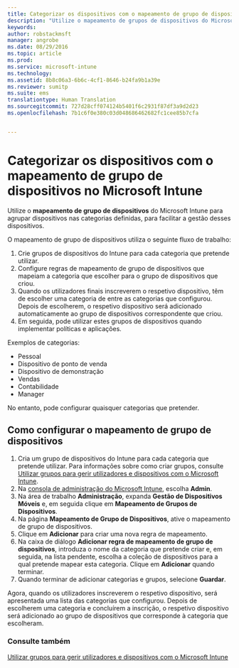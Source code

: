 ```yaml
---
title: Categorizar os dispositivos com o mapeamento de grupo de dispositivos | Microsoft Intune
description: "Utilize o mapeamento de grupos de dispositivos do Microsoft Intune para agrupar dispositivos em categorias definidas por si, para facilitar a gestão desses dispositivos."
keywords: 
author: robstackmsft
manager: angrobe
ms.date: 08/29/2016
ms.topic: article
ms.prod: 
ms.service: microsoft-intune
ms.technology: 
ms.assetid: 8b8c06a3-6b6c-4cf1-8646-b24fa9b1a39e
ms.reviewer: sumitp
ms.suite: ems
translationtype: Human Translation
ms.sourcegitcommit: 727d28cff074124b5401f6c2931f87df3a9d2d23
ms.openlocfilehash: 7b1c6f0e380c03d048686462682fc1cee85b7cfa


---
```


# Categorizar os dispositivos com o mapeamento de grupo de dispositivos no Microsoft Intune
Utilize o **mapeamento de grupo de dispositivos** do Microsoft Intune para agrupar dispositivos nas categorias definidas, para facilitar a gestão desses dispositivos. 

O mapeamento de grupo de dispositivos utiliza o seguinte fluxo de trabalho:
1. Crie grupos de dispositivos do Intune para cada categoria que pretende utilizar.
2. Configure regras de mapeamento de grupo de dispositivos que mapeiam a categoria que escolher para o grupo de dispositivos que criou.
3. Quando os utilizadores finais inscreverem o respetivo dispositivo, têm de escolher uma categoria de entre as categorias que configurou. Depois de escolherem, o respetivo dispositivo será adicionado automaticamente ao grupo de dispositivos correspondente que criou.
4. Em seguida, pode utilizar estes grupos de dispositivos quando implementar políticas e aplicações.

Exemplos de categorias:
* Pessoal
* Dispositivo de ponto de venda
* Dispositivo de demonstração
* Vendas
* Contabilidade
* Manager

No entanto, pode configurar quaisquer categorias que pretender.

## Como configurar o mapeamento de grupo de dispositivos
1. Cria um grupo de dispositivos do Intune para cada categoria que pretende utilizar. Para informações sobre como criar grupos, consulte [Utilizar grupos para gerir utilizadores e dispositivos com o Microsoft Intune](use-groups-to-manage-users-and-devices-with-microsoft-intune.md).
2. Na [consola de administração do Microsoft Intune](https://manage.microsoft.com), escolha **Admin**.
3. Na área de trabalho **Administração**, expanda **Gestão de Dispositivos Móveis** e, em seguida clique em **Mapeamento de Grupos de Dispositivos**.
4. Na página **Mapeamento de Grupo de Dispositivos**, ative o mapeamento de grupo de dispositivos.
5. Clique em **Adicionar** para criar uma nova regra de mapeamento.
6. Na caixa de diálogo **Adicionar regra de mapeamento de grupo de dispositivos**, introduza o nome da categoria que pretende criar e, em seguida, na lista pendente, escolha a coleção de dispositivos para a qual pretende mapear esta categoria. Clique em **Adicionar** quando terminar.
7. Quando terminar de adicionar categorias e grupos, selecione **Guardar**.

Agora, quando os utilizadores inscreverem o respetivo dispositivo, será apresentada uma lista das categorias que configurou. Depois de escolherem uma categoria e concluírem a inscrição, o respetivo dispositivo será adicionado ao grupo de dispositivos que corresponde à categoria que escolheram.

### Consulte também
[Utilizar grupos para gerir utilizadores e dispositivos com o Microsoft Intune](use-groups-to-manage-users-and-devices-with-microsoft-intune.md)


<!--HONumber=Aug16_HO5-->


